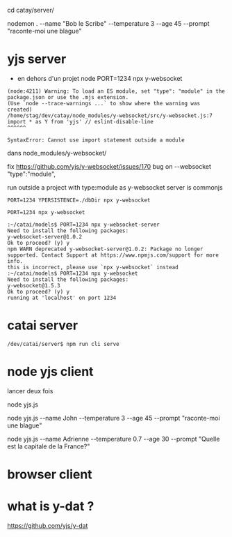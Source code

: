 cd catay/server/

nodemon .  --name "Bob le Scribe" --temperature 3 --age 45 --prompt "raconte-moi une blague"




# yjs server
- en dehors d'un projet node
PORT=1234 npx y-websocket

```
(node:4211) Warning: To load an ES module, set "type": "module" in the package.json or use the .mjs extension.
(Use `node --trace-warnings ...` to show where the warning was created)
/home/stag/dev/catay/node_modules/y-websocket/src/y-websocket.js:7
import * as Y from 'yjs' // eslint-disable-line
^^^^^^

SyntaxError: Cannot use import statement outside a module

```
dans node_modules/y-websocket/

fix https://github.com/yjs/y-websocket/issues/170
bug on --websocket 
  "type":"module",


run outside a project with type:module as y-websocket server is commonjs
```
PORT=1234 YPERSISTENCE=./dbDir npx y-websocket

PORT=1234 npx y-websocket

:~/catai/models$ PORT=1234 npx y-websocket-server
Need to install the following packages:
y-websocket-server@1.0.2
Ok to proceed? (y) y
npm WARN deprecated y-websocket-server@1.0.2: Package no longer supported. Contact Support at https://www.npmjs.com/support for more info.
this is incorrect, please use `npx y-websocket` instead
:~/catai/models$ PORT=1234 npx y-websocket
Need to install the following packages:
y-websocket@1.5.3
Ok to proceed? (y) y
running at 'localhost' on port 1234

```


# catai server
```
/dev/catai/server$ npm run cli serve
```

# node yjs client
lancer deux fois

node yjs.js

node yjs.js --name John --temperature 3 --age 45 --prompt "raconte-moi une blague"

node yjs.js --name Adrienne --temperature 0.7 --age 30 --prompt "Quelle est la capitale de la France?"

# browser client

# what is y-dat ?
https://github.com/yjs/y-dat
